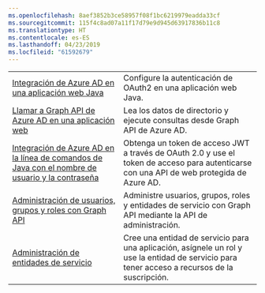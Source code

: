 ```yaml
---
ms.openlocfilehash: 8aef3852b3ce58957f08f1bc6219979eadda33cf
ms.sourcegitcommit: 115f4c8ad07a11f17d79e9d945d63917836b11c8
ms.translationtype: HT
ms.contentlocale: es-ES
ms.lasthandoff: 04/23/2019
ms.locfileid: "61592679"
---
```

|  |  |
|---------|---------|
| [Integración de Azure AD en una aplicación web Java][1] | Configure la autenticación de OAuth2 en una aplicación web Java.
| [Llamar a Graph API de Azure AD en una aplicación web][2] | Lea los datos de directorio y ejecute consultas desde Graph API de Azure AD. |
| [Integración de Azure AD en la línea de comandos de Java con el nombre de usuario y la contraseña][3] | Obtenga un token de acceso JWT a través de OAuth 2.0 y use el token de acceso para autenticarse con una API de web protegida de Azure AD. |
| [Administración de usuarios, grupos y roles con Graph API][4] | Administre usuarios, grupos, roles y entidades de servicio con Graph API mediante la API de administración. 
| [Administración de entidades de servicio][5] | Cree una entidad de servicio para una aplicación, asígnele un rol y use la entidad de servicio para tener acceso a recursos de la suscripción. | 

[1]: https://azure.microsoft.com/resources/samples/active-directory-java-webapp-openidconnect/
[2]: https://azure.microsoft.com/resources/samples/active-directory-java-graphapi-web/
[3]: https://azure.microsoft.com/resources/samples/active-directory-java-native-headless/
[4]: https://azure.microsoft.com/resources/samples/aad-java-browse-graph-and-manage-roles/
[5]: https://azure.microsoft.com/resources/samples/aad-java-manage-service-principals/